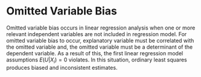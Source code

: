 # **Omitted Variable Bias**

Omitted variable bias occurs in linear regression analysis when one or more relevant independent variables are not included in regression model. 
For omitted variable bias to occur, explanatory variable must be correlated with the omitted variable and, the omitted variable must be a determinant of the dependent variable. As a result of this, the first linear regression model assumptions $E(U|X_{i})=0$ violates. In this situation, ordinary least squares produces biased and inconsistent estimates.

